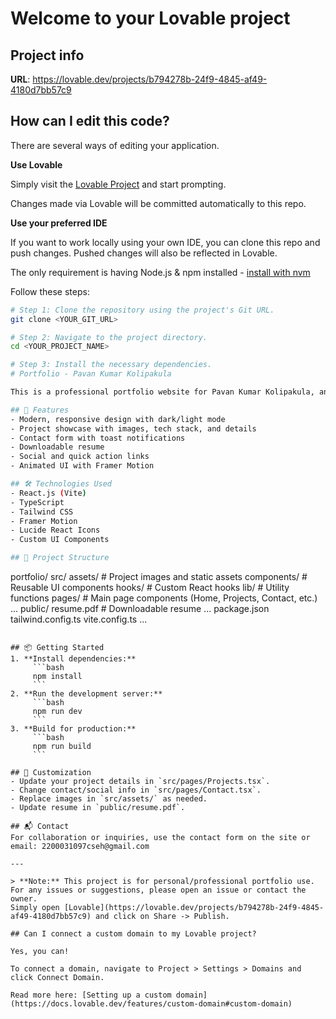 # Welcome to your Lovable project

## Project info

**URL**: https://lovable.dev/projects/b794278b-24f9-4845-af49-4180d7bb57c9

## How can I edit this code?

There are several ways of editing your application.

**Use Lovable**

Simply visit the [Lovable Project](https://lovable.dev/projects/b794278b-24f9-4845-af49-4180d7bb57c9) and start prompting.

Changes made via Lovable will be committed automatically to this repo.

**Use your preferred IDE**

If you want to work locally using your own IDE, you can clone this repo and push changes. Pushed changes will also be reflected in Lovable.

The only requirement is having Node.js & npm installed - [install with nvm](https://github.com/nvm-sh/nvm#installing-and-updating)

Follow these steps:

```sh
# Step 1: Clone the repository using the project's Git URL.
git clone <YOUR_GIT_URL>

# Step 2: Navigate to the project directory.
cd <YOUR_PROJECT_NAME>

# Step 3: Install the necessary dependencies.
# Portfolio - Pavan Kumar Kolipakula

This is a professional portfolio website for Pavan Kumar Kolipakula, an Enterprise Application Developer and Computer Science student passionate about fintech innovation and scalable systems.

## 🚀 Features
- Modern, responsive design with dark/light mode
- Project showcase with images, tech stack, and details
- Contact form with toast notifications
- Downloadable resume
- Social and quick action links
- Animated UI with Framer Motion

## 🛠️ Technologies Used
- React.js (Vite)
- TypeScript
- Tailwind CSS
- Framer Motion
- Lucide React Icons
- Custom UI Components

## 📁 Project Structure
```
portfolio/
	src/
		assets/           # Project images and static assets
		components/       # Reusable UI components
		hooks/            # Custom React hooks
		lib/              # Utility functions
		pages/            # Main page components (Home, Projects, Contact, etc.)
		...
	public/
		resume.pdf        # Downloadable resume
		...
	package.json
	tailwind.config.ts
	vite.config.ts
	...
```

## 📦 Getting Started
1. **Install dependencies:**
	 ```bash
	 npm install
	 ```
2. **Run the development server:**
	 ```bash
	 npm run dev
	 ```
3. **Build for production:**
	 ```bash
	 npm run build
	 ```

## 📝 Customization
- Update your project details in `src/pages/Projects.tsx`.
- Change contact/social info in `src/pages/Contact.tsx`.
- Replace images in `src/assets/` as needed.
- Update resume in `public/resume.pdf`.

## 📬 Contact
For collaboration or inquiries, use the contact form on the site or email: 2200031097cseh@gmail.com

---

> **Note:** This project is for personal/professional portfolio use. For any issues or suggestions, please open an issue or contact the owner.
Simply open [Lovable](https://lovable.dev/projects/b794278b-24f9-4845-af49-4180d7bb57c9) and click on Share -> Publish.

## Can I connect a custom domain to my Lovable project?

Yes, you can!

To connect a domain, navigate to Project > Settings > Domains and click Connect Domain.

Read more here: [Setting up a custom domain](https://docs.lovable.dev/features/custom-domain#custom-domain)
